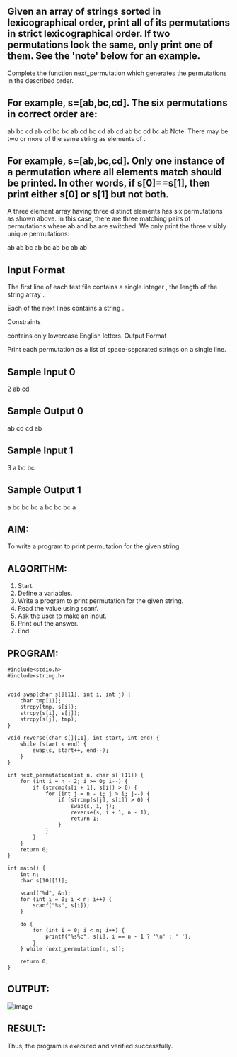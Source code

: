 ## Given an array of strings sorted in lexicographical order, print all of its permutations in strict lexicographical order. If two permutations look the same, only print one of them. See the 'note' below for an example.

Complete the function next_permutation which generates the permutations in the described order.

## For example, s=[ab,bc,cd]. The six permutations in correct order are:

ab bc cd
ab cd bc
bc ab cd
bc cd ab
cd ab bc
cd bc ab
Note: There may be two or more of the same string as elements of .
## For example, s=[ab,bc,cd]. Only one instance of a permutation where all elements match should be printed. In other words, if s[0]==s[1], then print either s[0]  or s[1] but not both.

A three element array having three distinct elements has six permutations as shown above. In this case, there are three matching pairs of permutations where ab and ba are switched. We only print the three visibly unique permutations:

ab ab bc
ab bc ab
bc ab ab
## Input Format

The first line of each test file contains a single integer , the length of the string array .

Each of the next  lines contains a string .

Constraints

 contains only lowercase English letters.
Output Format

Print each permutation as a list of space-separated strings on a single line.

## Sample Input 0

2
ab
cd
## Sample Output 0

ab cd
cd ab
## Sample Input 1

3
a
bc
bc
## Sample Output 1

a bc bc
bc a bc
bc bc a

## AIM:
To write a program to print permutation for the given string.
## ALGORITHM:
1. Start.
2. Define a variables.
3. Write a program to print permutation for the given string.
4. Read the value using scanf.
5. Ask the user to make an input.
6. Print out the answer.
7. End.
## PROGRAM:
```
#include<stdio.h>
#include<string.h>


void swap(char s[][11], int i, int j) {
    char tmp[11];
    strcpy(tmp, s[i]);
    strcpy(s[i], s[j]);
    strcpy(s[j], tmp);
}

void reverse(char s[][11], int start, int end) {
    while (start < end) {
        swap(s, start++, end--);
    }
}

int next_permutation(int n, char s[][11]) {
    for (int i = n - 2; i >= 0; i--) {
        if (strcmp(s[i + 1], s[i]) > 0) {
            for (int j = n - 1; j > i; j--) {
                if (strcmp(s[j], s[i]) > 0) {
                    swap(s, i, j);
                    reverse(s, i + 1, n - 1);
                    return 1;
                }
            }
        }
    }
    return 0;
}

int main() {
    int n;
    char s[10][11];

    scanf("%d", &n);
    for (int i = 0; i < n; i++) {
        scanf("%s", s[i]);
    }

    do {
        for (int i = 0; i < n; i++) {
            printf("%s%c", s[i], i == n - 1 ? '\n' : ' ');
        }
    } while (next_permutation(n, s));

    return 0;
}
```
## OUTPUT:

![image](https://github.com/user-attachments/assets/06d2e094-57bf-47ad-98d2-8d8638cbd4aa)
## RESULT:
Thus, the program is executed and verified successfully.

